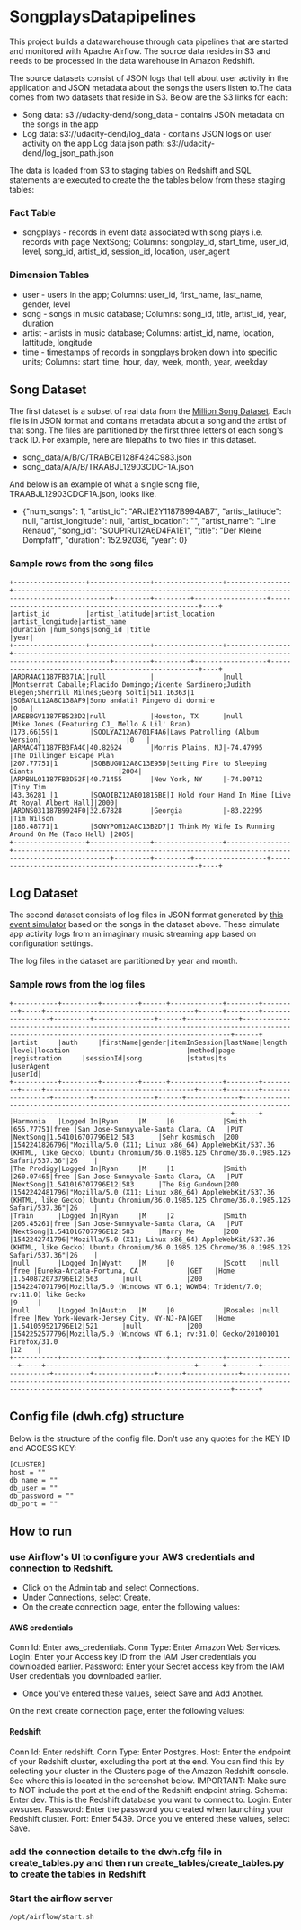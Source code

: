 # SongplaysDatapipelines
This project builds a datawarehouse through data pipelines that are started and monitored with Apache Airflow. The source data resides in S3 and needs to be processed in the data warehouse in Amazon Redshift. 

The source datasets consist of JSON logs that tell about user activity in the application and JSON metadata about the songs the users listen to.The data comes from two datasets that reside in S3. Below are the S3 links for each:

- Song data: s3://udacity-dend/song_data - contains JSON metadata on the songs in the app
- Log data: s3://udacity-dend/log_data - contains JSON logs on user activity on the app
Log data json path: s3://udacity-dend/log_json_path.json

The data is loaded from S3 to staging tables on Redshift and SQL statements are executed to create the the tables below from these staging tables:
### Fact Table
* songplays - records in event data associated with song plays i.e. records with page NextSong; 
Columns: songplay_id, start_time, user_id, level, song_id, artist_id, session_id, location, user_agent
### Dimension Tables
* user - users in the app;
Columns: user_id, first_name, last_name, gender, level
* song - songs in music database;
Columns: song_id, title, artist_id, year, duration
* artist - artists in music database;
Columns: artist_id, name, location, lattitude, longitude
* time - timestamps of records in songplays broken down into specific units;
Columns: start_time, hour, day, week, month, year, weekday

## Song Dataset
The first dataset is a subset of real data from the [Million Song Dataset](https://labrosa.ee.columbia.edu/millionsong/). Each file is in JSON format and contains metadata about a song and the artist of that song. The files are partitioned by the first three letters of each song's track ID. For example, here are filepaths to two files in this dataset.
- song_data/A/B/C/TRABCEI128F424C983.json
- song_data/A/A/B/TRAABJL12903CDCF1A.json

And below is an example of what a single song file, TRAABJL12903CDCF1A.json, looks like.
- {"num_songs": 1, "artist_id": "ARJIE2Y1187B994AB7", "artist_latitude": null, "artist_longitude": null, "artist_location": "", "artist_name": "Line Renaud", "song_id": "SOUPIRU12A6D4FA1E1", "title": "Der Kleine Dompfaff", "duration": 152.92036, "year": 0}

### Sample rows from the song files
```
+------------------+---------------+-----------------+----------------+----------------------------------------------------------------------------------------------+---------+---------+------------------+----------------------------------------------------+----+
|artist_id         |artist_latitude|artist_location  |artist_longitude|artist_name                                                                                   |duration |num_songs|song_id |title                                               |year|
+------------------+---------------+-----------------+----------------+----------------------------------------------------------------------------------------------+---------+---------+------------------+----------------------------------------------------+----+
|ARDR4AC1187FB371A1|null           |                 |null            |Montserrat Caballé;Placido Domingo;Vicente Sardinero;Judith Blegen;Sherrill Milnes;Georg Solti|511.16363|1        |SOBAYLL12A8C138AF9|Sono andati? Fingevo di dormire                     |0   |
|AREBBGV1187FB523D2|null           |Houston, TX      |null            |Mike Jones (Featuring CJ_ Mello & Lil' Bran)                                                  |173.66159|1        |SOOLYAZ12A6701F4A6|Laws Patrolling (Album Version)                     |0   |
|ARMAC4T1187FB3FA4C|40.82624       |Morris Plains, NJ|-74.47995       |The Dillinger Escape Plan                                                                     |207.77751|1        |SOBBUGU12A8C13E95D|Setting Fire to Sleeping Giants                     |2004|
|ARPBNLO1187FB3D52F|40.71455       |New York, NY     |-74.00712       |Tiny Tim                                                                                      |43.36281 |1        |SOAOIBZ12AB01815BE|I Hold Your Hand In Mine [Live At Royal Albert Hall]|2000|
|ARDNS031187B9924F0|32.67828       |Georgia          |-83.22295       |Tim Wilson                                                                                    |186.48771|1        |SONYPOM12A8C13B2D7|I Think My Wife Is Running Around On Me (Taco Hell) |2005|
+------------------+---------------+-----------------+----------------+----------------------------------------------------------------------------------------------+---------+---------+------------------+----------------------------------------------------+----+
```

## Log Dataset
The second dataset consists of log files in JSON format generated by [this event simulator](https://github.com/Interana/eventsim) based on the songs in the dataset above. These simulate app activity logs from an imaginary music streaming app based on configuration settings.

The log files in the dataset are partitioned by year and month.
### Sample rows from the log files
```
+-----------+---------+---------+------+-------------+--------+---------+-----+-------------------------------------+------+--------+-----------------+---------+---------------+------+-------------+-----------------------------------------------------------------------------------------------------------------------------------------+------+
|artist     |auth     |firstName|gender|itemInSession|lastName|length   |level|location                             |method|page    |registration     |sessionId|song           |status|ts           |userAgent                                                                                                                                |userId|
+-----------+---------+---------+------+-------------+--------+---------+-----+-------------------------------------+------+--------+-----------------+---------+---------------+------+-------------+-----------------------------------------------------------------------------------------------------------------------------------------+------+
|Harmonia   |Logged In|Ryan     |M     |0            |Smith   |655.77751|free |San Jose-Sunnyvale-Santa Clara, CA   |PUT   |NextSong|1.541016707796E12|583      |Sehr kosmisch  |200   |1542241826796|"Mozilla/5.0 (X11; Linux x86_64) AppleWebKit/537.36 (KHTML, like Gecko) Ubuntu Chromium/36.0.1985.125 Chrome/36.0.1985.125 Safari/537.36"|26    |
|The Prodigy|Logged In|Ryan     |M     |1            |Smith   |260.07465|free |San Jose-Sunnyvale-Santa Clara, CA   |PUT   |NextSong|1.541016707796E12|583      |The Big Gundown|200   |1542242481796|"Mozilla/5.0 (X11; Linux x86_64) AppleWebKit/537.36 (KHTML, like Gecko) Ubuntu Chromium/36.0.1985.125 Chrome/36.0.1985.125 Safari/537.36"|26    |
|Train      |Logged In|Ryan     |M     |2            |Smith   |205.45261|free |San Jose-Sunnyvale-Santa Clara, CA   |PUT   |NextSong|1.541016707796E12|583      |Marry Me       |200   |1542242741796|"Mozilla/5.0 (X11; Linux x86_64) AppleWebKit/537.36 (KHTML, like Gecko) Ubuntu Chromium/36.0.1985.125 Chrome/36.0.1985.125 Safari/537.36"|26    |
|null       |Logged In|Wyatt    |M     |0            |Scott   |null     |free |Eureka-Arcata-Fortuna, CA            |GET   |Home    |1.540872073796E12|563      |null           |200   |1542247071796|Mozilla/5.0 (Windows NT 6.1; WOW64; Trident/7.0; rv:11.0) like Gecko                                                                     |9     |
|null       |Logged In|Austin   |M     |0            |Rosales |null     |free |New York-Newark-Jersey City, NY-NJ-PA|GET   |Home    |1.541059521796E12|521      |null           |200   |1542252577796|Mozilla/5.0 (Windows NT 6.1; rv:31.0) Gecko/20100101 Firefox/31.0                                                                        |12    |
+-----------+---------+---------+------+-------------+--------+---------+-----+-------------------------------------+------+--------+-----------------+---------+---------------+------+-------------+-----------------------------------------------------------------------------------------------------------------------------------------+------+
```

## Config file (dwh.cfg) structure
Below is the structure of the config file. Don't use any quotes for the KEY ID and ACCESS KEY:
```
[CLUSTER]
host = ""
db_name = ""
db_user = ""
db_password = ""
db_port = ""
```

## How to run
### use Airflow's UI to configure your AWS credentials and connection to Redshift.
  - Click on the Admin tab and select Connections.
  - Under Connections, select Create.
  - On the create connection page, enter the following values:
#### AWS credentials
Conn Id: Enter aws_credentials.
Conn Type: Enter Amazon Web Services.
Login: Enter your Access key ID from the IAM User credentials you downloaded earlier.
Password: Enter your Secret access key from the IAM User credentials you downloaded earlier.
- Once you've entered these values, select Save and Add Another.

On the next create connection page, enter the following values:

#### Redshift

Conn Id: Enter redshift.
Conn Type: Enter Postgres.
Host: Enter the endpoint of your Redshift cluster, excluding the port at the end. You can find this by selecting your cluster in the Clusters page of the Amazon Redshift console. See where this is located in the screenshot below. IMPORTANT: Make sure to NOT include the port at the end of the Redshift endpoint string.
Schema: Enter dev. This is the Redshift database you want to connect to.
Login: Enter awsuser.
Password: Enter the password you created when launching your Redshift cluster.
Port: Enter 5439.
Once you've entered these values, select Save.
### add the connection details to the dwh.cfg file in create_tables.py and then run create_tables/create_tables.py to create the tables in Redshift
### Start the airflow server
```
/opt/airflow/start.sh
```
